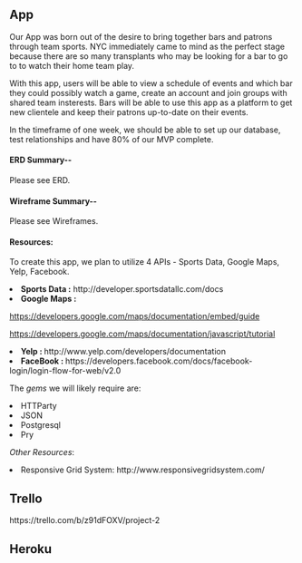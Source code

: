 <h2>App</h2>
Our App was born out of the desire to bring together bars and patrons through team sports. NYC immediately came to mind as the perfect stage because there are so many transplants who may be looking for a bar to go to to watch their home team play. 

With this app, users will be able to view a schedule of events and which bar they could possibly watch a game, create an account and join groups with shared team insterests. 
Bars will be able to use this app as a platform to get new clientele and keep their patrons up-to-date on their events. 

In the timeframe of one week, we should be able to set up our database, test relationships and have 80% of our MVP complete. 

<h4>ERD Summary--</h4>
Please see ERD.  

<h4>Wireframe Summary--</h4>
Please see Wireframes.



<h4>Resources:</h4>

To create this app, we plan to utilize 4 APIs - Sports Data, Google Maps, Yelp, Facebook.

<li><strong>Sports Data :</strong> 
http://developer.sportsdatallc.com/docs</li>

<li><strong>Google Maps : </strong> 

https://developers.google.com/maps/documentation/embed/guide

https://developers.google.com/maps/documentation/javascript/tutorial</li>

<li><strong>Yelp : </strong>
http://www.yelp.com/developers/documentation</li>

<li><strong>FaceBook : </strong>
https://developers.facebook.com/docs/facebook-login/login-flow-for-web/v2.0 </li>

The <em>gems</em> we will likely require are: 

<li>HTTParty</li>
<li>JSON</li>
<li>Postgresql</li>
<li>Pry</li>

<em>Other Resources</em>:

<li>Responsive Grid System:
http://www.responsivegridsystem.com/</li>


<h2> Trello </h2>
<a>https://trello.com/b/z91dFOXV/project-2</a>

<h2> Heroku </h2>

<a> </a>





